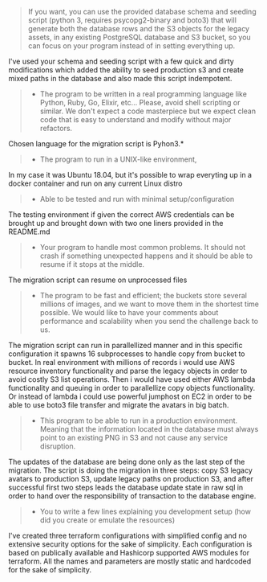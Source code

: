 >If you want, you can use the provided database schema and seeding script (python 3, requires psycopg2-binary and boto3) that will generate both the database rows and the S3 objects for the legacy assets, in any existing PostgreSQL database and S3 bucket, so you can focus on your program instead of in setting everything up.

I've used your schema and seeding script with a few quick and dirty modifications which added the ability to seed production s3 and create mixed paths in the database and also made this script indempotent.

> - The program to be written in a real programming language like Python, Ruby, Go, Elixir, etc… Please, avoid shell scripting or similar. We don't expect a code masterpiece but we expect clean code that is easy to understand and modify without major refactors.

Chosen language for the migration script is Pyhon3.*

>- The program to run in a UNIX-like environment,

In my case it was Ubuntu 18.04, but it's possible to wrap everyting up in a docker container and run on any current Linux distro

>- Able to be tested and run with minimal setup/configuration

The testing environment if given the correct AWS credentials can be brought up and brought down with two one liners provided in the README.md

>- Your program to handle most common problems. It should not crash if something unexpected happens and it should be able to resume if it stops at the middle.

The migration script can resume on unprocessed files

>- The program to be fast and efficient; the buckets store several millions of images, and we want to move them in the shortest time possible. We would like to have your comments about performance and scalability when you send the challenge back to us.

The migration script can run in parallellized manner and in this specific configuration it spawns 16 subprocesses to handle copy from bucket to bucket.
In real environment with millions of records i would use AWS resource inventory functionality and parse the legacy objects in order to avoid costly S3 list operations.
Then i would have used either AWS lambda functionality and queuing in order to parallellize copy objects functionality.
Or instead of lambda i could use powerful jumphost on EC2 in order to be able to use boto3 file transfer and migrate the avatars in big batch.

>- This program to be able to run in a production environment. Meaning that the information located in the database must always point to an existing PNG in S3 and not cause any service disruption.

The updates of the database are being done only as the last step of the migration.
The script is doing the migration in three steps: copy S3 legacy avatars to production S3, update legacy paths on production S3, and after successful first two steps leads the database update state in raw sql in order to hand over the responsibility of transaction to the database engine.

>- You to write a few lines explaining you development setup (how did you create or emulate the resources)

I've created three terraform configurations with simplified config and no extensive security options for the sake of simplicity.
Each configuration is based on publically available and Hashicorp supported AWS modules for terraform.
All the names and parameters are mostly static and hardcoded for the sake of simplicity.

